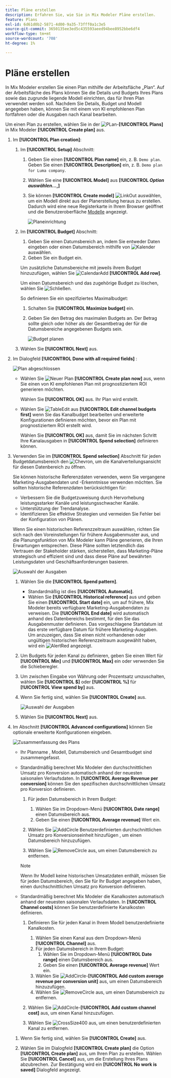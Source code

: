 ```yaml
---
title: Pläne erstellen
description: Erfahren Sie, wie Sie in Mix Modeler Pläne erstellen.
feature: Plans
exl-id: 6d61d0b2-5871-4d00-9a35-73fff0a1c3e5
source-git-commit: 3650135ee3ed5c435593aeed94bee8952bbe6df4
workflow-type: tm+mt
source-wordcount: '708'
ht-degree: 1%

---
```



# Pläne erstellen

In Mix Modeler erstellen Sie einen Plan mithilfe der Arbeitsfläche „Plan“. Auf der Arbeitsfläche des Plans können Sie die Details und Budgets Ihres Plans sowie das zugrunde liegende Modell einrichten, das für Ihren Plan verwendet werden soll. Nachdem Sie Details, Budget und Modell angegeben haben, können Sie mit einem von KI empfohlenen Plan fortfahren oder die Ausgaben nach Kanal bearbeiten.

Um einen Plan zu erstellen, wählen Sie in der ![PLan](/help/assets/icons/FileChart.svg)-**[!UICONTROL Plans]** in Mix Modeler **[!UICONTROL Create plan]** aus.


1. Im **[!UICONTROL Plan creation]**:

   1. Im **[!UICONTROL Setup]** Abschnitt:

      1. Geben Sie einen **[!UICONTROL Plan name]** ein, z. B. `Demo plan`. Geben Sie einen **[!UICONTROL Description]** ein, z. B. `Demo plan for Luma company`.
      1. Wählen Sie eine **[!UICONTROL Model]** aus **[!UICONTROL _Option auswählen…_,]**
      1. Sie können **[!UICONTROL Create model]** ![LinkOut](/help/assets/icons/LinkOut.svg) auswählen, um ein Modell direkt aus der Planerstellung heraus zu erstellen. Dadurch wird eine neue Registerkarte in Ihrem Browser geöffnet und die Benutzeroberfläche [Modelle](../models/overview.md) angezeigt.

         ![Planeinrichtung](/help/assets/plan-setup.png)

   1. Im **[!UICONTROL Budget]** Abschnitt:

      1. Geben Sie einen Datumsbereich an, indem Sie entweder Daten eingeben oder einen Datumsbereich mithilfe von ![Kalender](/help/assets/icons/Calendar.svg) auswählen.
      1. Geben Sie ein Budget ein.

      Um zusätzliche Datumsbereiche mit jeweils ihrem Budget hinzuzufügen, wählen Sie ![CalendarAdd](/help/assets/icons/CalendarAdd.svg) **[!UICONTROL Add row]**.

      Um einen Datumsbereich und das zugehörige Budget zu löschen, wählen Sie ![Schließen](/help/assets/icons/Close.svg).

      So definieren Sie ein spezifiziertes Maximalbudget:

      1. Schalten Sie **[!UICONTROL Maximize budget]** ein.
      1. Geben Sie den Betrag des maximalen Budgets an. Der Betrag sollte gleich oder höher als der Gesamtbetrag der für die Datumsbereiche angegebenen Budgets sein.

         ![Budget planen](/help/assets/plan-budget.png)

   1. Wählen Sie **[!UICONTROL Next]** aus.

1. Im Dialogfeld **[!UICONTROL Done with all required fields]** :

   ![Plan abgeschlossen](/help/assets/plan-done-required-fields.png)

   * Wählen Sie ![Neuer Plan](/help/assets/icons/NewPlan.svg) **[!UICONTROL Create plan now]** aus, wenn Sie einen von KI empfohlenen Plan mit prognostiziertem ROI generieren möchten.


     Wählen Sie **[!UICONTROL OK]** aus. Ihr Plan wird erstellt.


   * Wählen Sie ![TableEdit](/help/assets/icons/TableEdit.svg) aus **[!UICONTROL Edit channel budgets first]** wenn Sie das Kanalbudget bearbeiten und erweiterte Konfigurationen definieren möchten, bevor ein Plan mit prognostiziertem ROI erstellt wird.

     Wählen Sie **[!UICONTROL OK]** aus, damit Sie im nächsten Schritt Ihre Kanalausgaben in **[!UICONTROL Spend selection]** definieren können.



1. Verwenden Sie im **[!UICONTROL Spend selection]** Abschnitt für jeden Budgetdatumsbereich den ![Chevron](/help/assets/icons/ChevronRight.svg), um die Kanalverteilungsansicht für diesen Datenbereich zu öffnen.

   Sie können historische Referenzdaten verwenden, wenn Sie vergangene Marketing-Ausgabendaten und -Erkenntnisse verwenden möchten. Sie sollten historische Referenzdaten berücksichtigen für:

   * Verbessern Sie die Budgetzuweisung durch Hervorhebung leistungsstarker Kanäle und leistungsschwacher Kanäle.
   * Unterstützung der Trendanalyse.
   * Identifizieren Sie effektive Strategien und vermeiden Sie Fehler bei der Konfiguration von Plänen.

   Wenn Sie einen historischen Referenzzeitraum auswählen, richten Sie sich nach den Voreinstellungen für frühere Ausgabenmuster aus, und die Planungsfunktion von Mix Modeler kann Pläne generieren, die Ihren Erwartungen entsprechen. Diese Pläne sollten letztendlich das Vertrauen der Stakeholder stärken, sicherstellen, dass Marketing-Pläne strategisch und effizient sind und dass diese Pläne auf bewährten Leistungsdaten und Geschäftsanforderungen basieren.

   ![Auswahl der Ausgaben](/help/assets/plan-spend-selection.png)

   1. Wählen Sie die **[!UICONTROL Spend pattern]**.

      * Standardmäßig ist dies **[!UICONTROL Automatic]**.
      * Wählen Sie **[!UICONTROL Historical reference]** aus und geben Sie einen **[!UICONTROL Start date]** ein, um auf frühere, Mix Modeler bereits verfügbare Marketing-Ausgabendaten zu verweisen. Die **[!UICONTROL End date]** wird automatisch anhand des Datenbereichs bestimmt, für den Sie das Ausgabenmuster definieren. Das vorgeschlagene Startdatum ist das erste verfügbare Datum für frühere Marketing-Ausgaben. Um anzuzeigen, dass Sie einen nicht vorhandenen oder ungültigen historischen Referenzzeitraum ausgewählt haben, wird ein ![AlertRed](/help/assets/icons/AlertRed.svg) angezeigt.

   1. Um Budgets für jeden Kanal zu definieren, geben Sie einen Wert für **[!UICONTROL Min]** und **[!UICONTROL Max]** ein oder verwenden Sie die Schieberegler.

   1. Um zwischen Eingabe von Währung oder Prozentsatz umzuschalten, wählen Sie **[!UICONTROL $]** oder **[!UICONTROL %]** für **[!UICONTROL View spend by]** aus.

   1. Wenn Sie fertig sind, wählen Sie **[!UICONTROL Create]** aus.

      ![Auswahl der Ausgaben](/help/assets/plan-spend-selection.png)

   1. Wählen Sie **[!UICONTROL Next]** aus.



1. Im Abschnitt **[!UICONTROL Advanced configurations]** können Sie optionale erweiterte Konfigurationen eingeben.

   ![Zusammenfassung des Plans](../assets/plan-advanced-configurations.png)

   * Ihr Planname , Modell, Datumsbereich und Gesamtbudget sind zusammengefasst.

   * Standardmäßig berechnet Mix Modeler den durchschnittlichen Umsatz pro Konversion automatisch anhand der neuesten saisonalen Verlaufsdaten. In **[!UICONTROL Average Revenue per conversion]** können Sie den spezifischen durchschnittlichen Umsatz pro Konversion definieren.

      1. Für jeden Datumsbereich in Ihrem Budget:

         1. Wählen Sie im Dropdown-Menü **[!UICONTROL Date range]** einen Datumsbereich aus.
         1. Geben Sie einen **[!UICONTROL Average revenue]** Wert ein.

      1. Wählen Sie ![AddCircle](/help/assets/icons/AddCircle.svg) Benutzerdefinierten durchschnittlichen Umsatz pro Konversionseinheit hinzufügen , um einen Datumsbereich hinzuzufügen.
      1. Wählen Sie ![RemoveCircle](/help/assets/icons/RemoveCircle.svg) aus, um einen Datumsbereich zu entfernen.

     >[!NOTE]
     >
     >Wenn Ihr Modell keine historischen Umsatzdaten enthält, müssen Sie für jeden Datumsbereich, den Sie für Ihr Budget angegeben haben, einen durchschnittlichen Umsatz pro Konversion definieren.
     >

   * Standardmäßig berechnet Mix Modeler die Kanalkosten automatisch anhand der neuesten saisonalen Verlaufsdaten. In **[!UICONTROL Channel costs]** können Sie benutzerdefinierte Kanalkosten definieren.

      1. Definieren Sie für jeden Kanal in Ihrem Modell benutzerdefinierte Kanalkosten.

         1. Wählen Sie einen Kanal aus dem Dropdown-Menü **[!UICONTROL Channel]** aus.
         1. Für jeden Datumsbereich in Ihrem Budget:
            1. Wählen Sie im Dropdown-Menü **[!UICONTROL Date range]** einen Datumsbereich aus.
            1. Geben Sie einen **[!UICONTROL Average revenue]** Wert ein.
         1. Wählen Sie ![AddCircle](/help/assets/icons/AddCircle.svg)-**[!UICONTROL Add custom average revenue per conversion unit]** aus, um einen Datumsbereich hinzuzufügen.
         1. Wählen Sie ![RemoveCircle](/help/assets/icons/RemoveCircle.svg) aus, um einen Datumsbereich zu entfernen.

      1. Wählen Sie ![AddCircle](/help/assets/icons/AddCircle.svg)-**[!UICONTROL Add custom channel cost]** aus, um einen Kanal hinzuzufügen.
      1. Wählen Sie ![CrossSize400](/help/assets/icons/CrossSize400.svg) aus, um einen benutzerdefinierten Kanal zu entfernen.


   1. Wenn Sie fertig sind, wählen Sie **[!UICONTROL Create]** aus.

   1. Wählen Sie im Dialogfeld **[!UICONTROL Create plan]** die Option **[!UICONTROL Create plan]** aus, um Ihren Plan zu erstellen. Wählen Sie **[!UICONTROL Cancel]** aus, um die Erstellung Ihres Plans abzubrechen. Zur Bestätigung wird ein **[!UICONTROL No work is saved]** Dialogfeld angezeigt.


